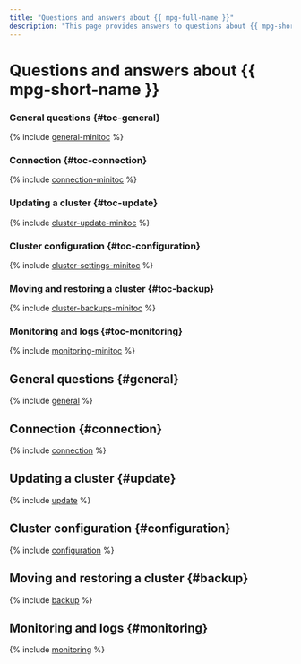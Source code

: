 ```yaml
---
title: "Questions and answers about {{ mpg-full-name }}"
description: "This page provides answers to questions about {{ mpg-short-name }}."
---
```


# Questions and answers about {{ mpg-short-name }}

### General questions {#toc-general}

{% include [general-minitoc](../../_qa/managed-postgresql/minitoc/general.md) %}

### Connection {#toc-connection}

{% include [connection-minitoc](../../_qa/managed-postgresql/minitoc/connection.md) %}

### Updating a cluster {#toc-update}

{% include [cluster-update-minitoc](../../_qa/managed-postgresql/minitoc/update.md) %}

### Cluster configuration {#toc-configuration}

{% include [cluster-settings-minitoc](../../_qa/managed-postgresql/minitoc/configuration.md) %}

### Moving and restoring a cluster {#toc-backup}

{% include [cluster-backups-minitoc](../../_qa/managed-postgresql/minitoc/backup.md) %}

### Monitoring and logs {#toc-monitoring}

{% include [monitoring-minitoc](../../_qa/managed-postgresql/minitoc/monitoring.md) %}

## General questions {#general}

{% include [general](../../_qa/managed-postgresql/general.md) %}

## Connection {#connection}

{% include [connection](../../_qa/managed-postgresql/connection.md) %}

## Updating a cluster {#update}

{% include [update](../../_qa/managed-postgresql/update.md) %}

## Cluster configuration {#configuration}

{% include [configuration](../../_qa/managed-postgresql/configuration.md) %}

## Moving and restoring a cluster {#backup}

{% include [backup](../../_qa/managed-postgresql/backup.md) %}

## Monitoring and logs {#monitoring}

{% include [monitoring](../../_qa/managed-postgresql/monitoring.md) %}
